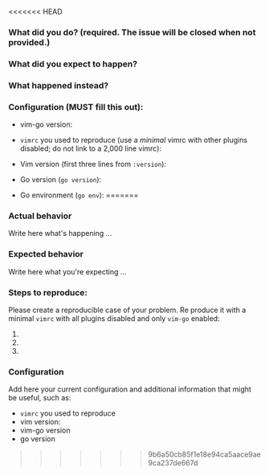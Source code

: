 <<<<<<< HEAD
### What did you do? (required. The issue will be **closed** when not provided.)


### What did you expect to happen?


### What happened instead?


### Configuration (**MUST** fill this out):

* vim-go version:

* `vimrc` you used to reproduce (use a *minimal* vimrc with other plugins disabled; do not link to a 2,000 line vimrc):

* Vim version (first three lines from `:version`):

* Go version (`go version`):

* Go environment (`go env`):
=======
### Actual behavior

Write here what's happening ...

### Expected behavior

Write here what you're expecting ...

### Steps to reproduce:

Please create a reproducible case of your problem. Re produce it 
with a minimal `vimrc` with all plugins disabled and only `vim-go`
enabled:

1.
2.
3.

### Configuration

Add here your current configuration and additional information that might be
useful, such as:

* `vimrc` you used to reproduce
* vim version:
* vim-go version
* go version
>>>>>>> 9b6a50cb85f1e18e94ca5aace9ae9ca237de667d


